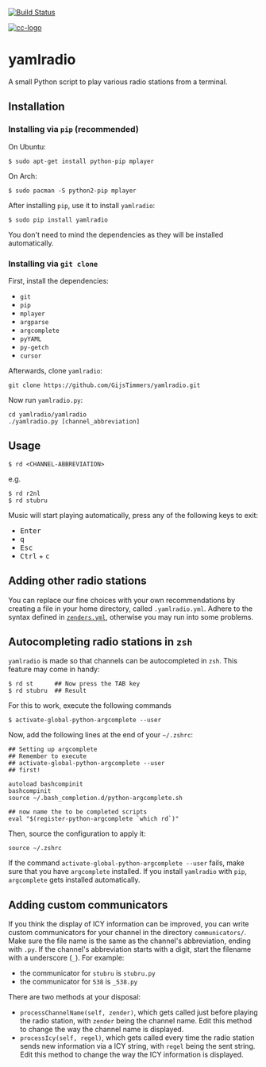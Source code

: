 [![Build Status](https://travis-ci.org/GijsTimmers/radio.svg)](https://travis-ci.org/GijsTimmers/radio)

[![cc-logo](https://licensebuttons.net/l/by-sa/4.0/88x31.png)](https://creativecommons.org/licenses/by-sa/4.0/)


# yamlradio
A small Python script to play various radio stations from a terminal.

## Installation
### Installing via `pip` (recommended)

On Ubuntu:
    
    $ sudo apt-get install python-pip mplayer

On Arch:
    
    $ sudo pacman -S python2-pip mplayer
    
After installing `pip`, use it to install `yamlradio`:

    $ sudo pip install yamlradio

You don't need to mind the dependencies as they will be installed automatically.

### Installing via `git clone`

First, install the dependencies:

- `git`
- `pip`
- `mplayer`
- `argparse`
- `argcomplete`
- `pyYAML`
- `py-getch`
- `cursor`

Afterwards, clone `yamlradio`:

    git clone https://github.com/GijsTimmers/yamlradio.git

Now run `yamlradio.py`:

    cd yamlradio/yamlradio
    ./yamlradio.py [channel_abbreviation]

## Usage

    $ rd <CHANNEL-ABBREVIATION>

e.g.

    $ rd r2nl
    $ rd stubru

Music will start playing automatically, press any of the following keys to exit:

- <kbd>Enter</kbd>
- <kbd>q</kbd>
- <kbd>Esc</kbd>
- <kbd>Ctrl</kbd> + <kbd>c</kbd>

## Adding other radio stations

You can replace our fine choices with your own recommendations by creating
a file in your home directory, called `.yamlradio.yml`. Adhere to the syntax
defined in [`zenders.yml`](yamlradio/zenders.yml), otherwise you may run into 
some problems.

## Autocompleting radio stations in `zsh`
`yamlradio` is made so that channels can be autocompleted in `zsh`. This feature
may come in handy:

    $ rd st      ## Now press the TAB key
    $ rd stubru  ## Result
    
For this to work, execute the following commands

    $ activate-global-python-argcomplete --user
    
Now, add the following lines at the end of your `~/.zshrc`:

    ## Setting up argcomplete
    ## Remember to execute
    ## activate-global-python-argcomplete --user
    ## first!

    autoload bashcompinit
    bashcompinit
    source ~/.bash_completion.d/python-argcomplete.sh

    ## now name the to be completed scripts
    eval "$(register-python-argcomplete `which rd`)"

Then, source the configuration to apply it:

    source ~/.zshrc

If the command `activate-global-python-argcomplete --user` fails, make sure that
you have `argcomplete` installed. If you install `yamlradio` with `pip`, 
`argcomplete` gets installed automatically.

## Adding custom communicators

If you think the display of ICY information can be improved, you can write custom
communicators for your channel in the directory `communicators/`. Make sure the
file name is the same as the channel's abbreviation, ending with `.py`. If the
channel's abbreviation starts with a digit, start the filename with a underscore
(`_`). For example:

- the communicator for `stubru` is `stubru.py`
- the communicator for `538` is `_538.py`

There are two methods at your disposal:

- `processChannelName(self, zender)`, which gets called just before playing
the radio station, with `zender` being the channel name. Edit this method to 
change the way the channel name is displayed.
- `processIcy(self, regel)`, which gets called every time the radio station
sends new information via a ICY string, with `regel` being the sent string. Edit
this method to change the way the ICY information is displayed.